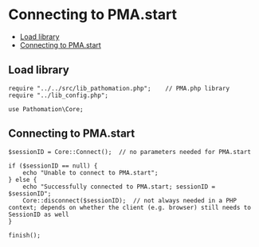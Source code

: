 # **Connecting to PMA.start**

- [Load library](#load-library)
- [Connecting to PMA.start](#connecting-to-pma.start)


## Load library
```
require "../../src/lib_pathomation.php"; 	// PMA.php library
require "../lib_config.php";

use Pathomation\Core;
```


## Connecting to PMA.start
```
$sessionID = Core::Connect();  // no parameters needed for PMA.start

if ($sessionID == null) {
	echo "Unable to connect to PMA.start";
} else {
	echo "Successfully connected to PMA.start; sessionID = $sessionID";
	Core::disconnect($sessionID);  // not always needed in a PHP context; depends on whether the client (e.g. browser) still needs to SessionID as well
}

finish();
```
